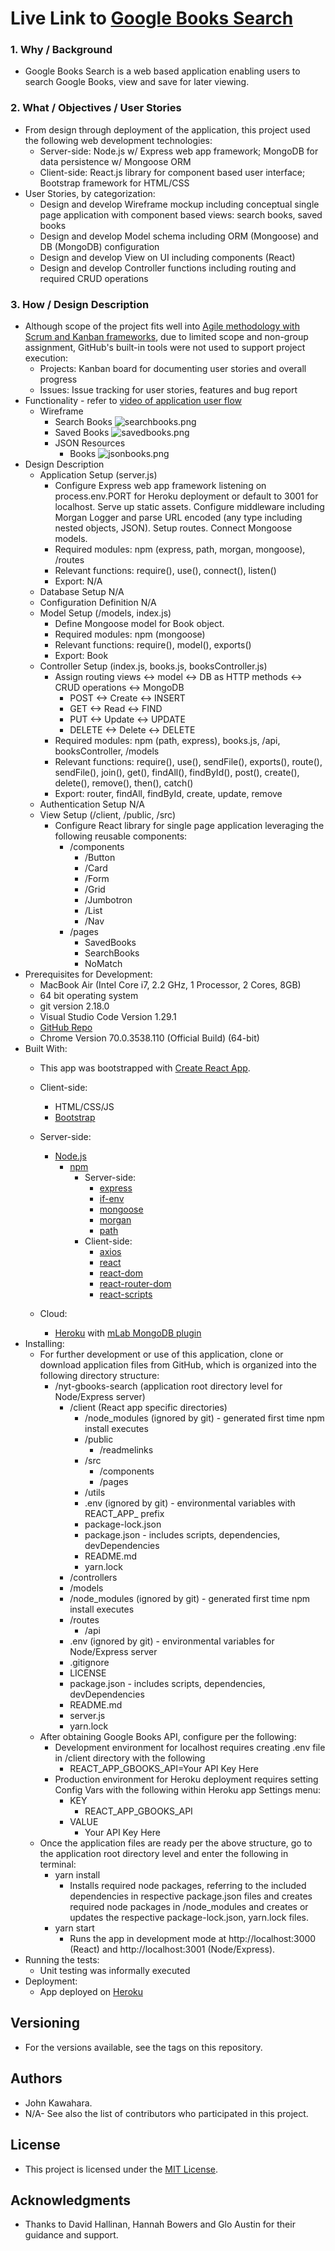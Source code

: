 # Live Link to [Google Books Search](https://bcbc-nyt-gbooks-search.herokuapp.com/)
### 1. Why / Background
  * Google Books Search is a web based application enabling users to search Google Books, view and save for later viewing.
 ### 2. What / Objectives / User Stories
  * From design through deployment of the application, this project used the following web development technologies:
    * Server-side: Node.js w/ Express web app framework; MongoDB for data persistence w/ Mongoose ORM 
    * Client-side: React.js library for component based user interface; Bootstrap framework for HTML/CSS
  * User Stories, by categorization:
    * Design and develop Wireframe mockup including conceptual single page application with component based views: search books, saved books
    * Design and develop Model schema including ORM (Mongoose) and DB (MongoDB) configuration
    * Design and develop View on UI including components (React)
    * Design and develop Controller functions including routing and required CRUD operations
 ### 3. How / Design Description
  * Although scope of the project fits well into [Agile methodology with Scrum and Kanban frameworks](https://en.wikipedia.org/wiki/Agile_software_development), due to limited scope and non-group assignment, GitHub's built-in tools were not used to support project execution:
    * Projects: Kanban board for documenting user stories and overall progress
    * Issues: Issue tracking for user stories, features and bug report
  * Functionality - refer to [video of application user flow](https://drive.google.com/open?id=1LxEJ5n43CZ9n3uTPQSeTGITy0VCj0IjR)
    * Wireframe
      * Search Books ![searchbooks.png](client/public/readmelinks/searchbooks.png "searchbooks")
      * Saved Books ![savedbooks.png](client/public/readmelinks/savedbooks.png "savedbooks")
      * JSON Resources
        * Books ![jsonbooks.png](client/public/readmelinks/jsonbooks.png "jsonbooks")
  * Design Description
    * Application Setup (server.js)
      * Configure Express web app framework listening on process.env.PORT for Heroku deployment or default to 3001 for localhost. Serve up static assets. Configure middleware including Morgan Logger and parse URL encoded (any type including nested objects, JSON). Setup routes. Connect Mongoose models.
      * Required modules: npm (express, path, morgan, mongoose), /routes
      * Relevant functions: require(), use(), connect(), listen()
      * Export: N/A
    * Database Setup N/A
    * Configuration Definition N/A
    * Model Setup (/models, index.js)
      * Define Mongoose model for Book object.
      * Required modules: npm (mongoose)
      * Relevant functions: require(), model(), exports()
      * Export: Book
    * Controller Setup (index.js, books.js, booksController.js)
      * Assign routing views <-> model <-> DB as HTTP methods <-> CRUD operations <-> MongoDB
        * POST <-> Create <-> INSERT
        * GET <-> Read <-> FIND
        * PUT <-> Update <-> UPDATE
        * DELETE <-> Delete <-> DELETE
      * Required modules: npm (path, express), books.js, /api, booksController, /models
      * Relevant functions: require(), use(), sendFile(), exports(), route(), sendFile(), join(), get(), findAll(), findById(), post(), create(), delete(), remove(), then(), catch()
      * Export: router, findAll, findById, create, update, remove
    * Authentication Setup N/A
    * View Setup (/client, /public, /src)
      * Configure React library for single page application leveraging the following reusable components:
        * /components
          * /Button
          * /Card
          * /Form
          * /Grid
          * /Jumbotron
          * /List
          * /Nav
        * /pages
          * SavedBooks
          * SearchBooks
          * NoMatch
  * Prerequisites for Development:
    * MacBook Air (Intel Core i7, 2.2 GHz, 1 Processor, 2 Cores, 8GB)
    * 64 bit operating system 
    * git version 2.18.0
    * Visual Studio Code Version 1.29.1
    * [GitHub Repo](https://github.com/jkawahara/nyt-gbooks-search)
    * Chrome Version 70.0.3538.110 (Official Build) (64-bit)
  * Built With:
    * This app was bootstrapped with [Create React App](https://github.com/facebook/create-react-app).
    * Client-side:
      * HTML/CSS/JS
      * [Bootstrap](https://getbootstrap.com/docs/4.2/getting-started/introduction/)
    * Server-side:
      * [Node.js](https://nodejs.org/docs/latest/api/documentation.html)
        * [npm](https://www.npmjs.com/)
          * Server-side:
            * [express](https://www.npmjs.com/package/express)
            * [if-env](https://www.npmjs.com/package/if-env)
            * [mongoose](https://www.npmjs.com/package/mongoose)
            * [morgan](https://www.npmjs.com/package/morgan)
            * [path](https://www.npmjs.com/package/path)
          * Client-side:
            * [axios](https://www.npmjs.com/package/axios)
            * [react](https://www.npmjs.com/package/react)
            * [react-dom](https://www.npmjs.com/package/react-dom)
            * [react-router-dom](https://www.npmjs.com/package/react-router-dom)
            * [react-scripts](https://www.npmjs.com/package/react-scripts)
          
    * Cloud:
      * [Heroku](https://devcenter.heroku.com/articles/getting-started-with-nodejs) with [mLab MongoDB plugin](https://devcenter.heroku.com/articles/mongolab)
  * Installing:
    * For further development or use of this application, clone or download application files from GitHub, which is organized into the following directory structure:
      * /nyt-gbooks-search (application root directory level for Node/Express server)
        * /client (React app specific directories)
          * /node_modules (ignored by git) - generated first time npm install executes
          * /public
            * /readmelinks
          * /src
            * /components
            * /pages
          * /utils
          * .env (ignored by git) - environmental variables with REACT_APP_ prefix
          * package-lock.json
          * package.json - includes scripts, dependencies, devDependencies
          * README.md
          * yarn.lock
        * /controllers
        * /models
        * /node_modules (ignored by git) - generated first time npm install executes
        * /routes
          * /api
        * .env (ignored by git) - environmental variables for Node/Express server
        * .gitignore
        * LICENSE
        * package.json - includes scripts, dependencies, devDependencies
        * README.md
        * server.js
        * yarn.lock
    * After obtaining Google Books API, configure per the following:
      * Development environment for localhost requires creating .env file in /client directory with the following
        * REACT_APP_GBOOKS_API=Your API Key Here
      * Production environment for Heroku deployment requires setting Config Vars with the following within Heroku app Settings menu:
        * KEY
          * REACT_APP_GBOOKS_API
        * VALUE
          * Your API Key Here
    * Once the application files are ready per the above structure, go to the application root directory level and enter the following in terminal:
      * yarn install
        * Installs required node packages, referring to the included dependencies in respective package.json files and creates required node packages in /node_modules and creates or updates the respective package-lock.json, yarn.lock files.
      * yarn start
        * Runs the app in development mode at http://localhost:3000 (React) and http://localhost:3001 (Node/Express).
  * Running the tests:
    * Unit testing was informally executed
  * Deployment:
    * App deployed on [Heroku](https://bcbc-nyt-gbooks-search.herokuapp.com/)
 ## Versioning
  * For the versions available, see the tags on this repository.
 ## Authors
  * John Kawahara.
  * N/A- See also the list of contributors who participated in this project.
 ## License
  * This project is licensed under the [MIT License](LICENSE).
 ## Acknowledgments
  * Thanks to David Hallinan, Hannah Bowers and Glo Austin for their guidance and support.
